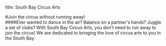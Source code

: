 title: South Bay Circus Arts

#Join the circus without running away!
<br>
####Ever wanted to dance in the air? Balance on a partner's hands? Juggle a set of clubs? With South Bay Circus Arts, you don't need to run away to join the circus!  We are dedicated to bringing the love of circus arts to you in the South Bay. 